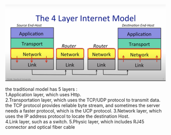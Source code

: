 ![](https://github.com/Flsi/study-path/blob/main/1st_week/layer_model.png?raw=true) 

the traditional model has 5 layers :\
1.Application layer, which uses Http.\
2.Transportation layer, which uses the TCP/UDP protocol to transmit data. the TCP protocol provides reliable byte stream, and sometimes the server needs a faster protocol, which is the UCP protocol.
3.Network layer, which uses the IP address protocol to locate the destination Host.\
4.Link layer, such as a switch.
5.Physic layer, which includes RJ45 connector and optical fiber cable